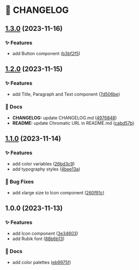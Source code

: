 # 🚦 CHANGELOG

## [1.3.0](https://github.com/HanSeongLee/frontend-quiz-app/compare/v1.2.0...v1.3.0) (2023-11-16)


### ✨ Features

* add Button component ([b3bf2f5](https://github.com/HanSeongLee/frontend-quiz-app/commit/b3bf2f59f61635402acab30743934f10b392447b))

## [1.2.0](https://github.com/HanSeongLee/frontend-quiz-app/compare/v1.1.0...v1.2.0) (2023-11-15)


### ✨ Features

* add Title, Paragraph and Text component ([7d506be](https://github.com/HanSeongLee/frontend-quiz-app/commit/7d506bea939b7c59a7f6424e41f73353bc05de32))


### 📝 Docs

* **CHANGELOG:** update CHANGELOG.md ([4976848](https://github.com/HanSeongLee/frontend-quiz-app/commit/49768483e8d81af6a50cde49d7c565e12aee1155))
* **README:** update Chromatic URL in README.md ([cabd57b](https://github.com/HanSeongLee/frontend-quiz-app/commit/cabd57b4eb32b6da55bca544775d87504fc17cac))

## [1.1.0](https://github.com/HanSeongLee/frontend-quiz-app/compare/v1.0.0...v1.1.0) (2023-11-14)


### ✨ Features

* add color variables ([26bd3c9](https://github.com/HanSeongLee/frontend-quiz-app/commit/26bd3c9ec1e747859ad8514703f07a0335704469))
* add typography styles ([4bee13a](https://github.com/HanSeongLee/frontend-quiz-app/commit/4bee13acea787e9a44b0e2abeddf0b2558b53e15))


### 🐛 Bug Fixes

* add xlarge size to Icon component ([260f91c](https://github.com/HanSeongLee/frontend-quiz-app/commit/260f91c9b71cef2ee60bf1c89717a899c6db00c1))

## 1.0.0 (2023-11-13)


### ✨ Features

* add Icon component ([3e34603](https://github.com/HanSeongLee/frontend-quiz-app/commit/3e34603a4daafffc191c61f687bc81f3f8482231))
* add Rubik font ([88b6b13](https://github.com/HanSeongLee/frontend-quiz-app/commit/88b6b133a6c9bf178148e67e1438dd04cd0a30b3))


### 📝 Docs

* add color palettes ([eb9975f](https://github.com/HanSeongLee/frontend-quiz-app/commit/eb9975f3b0305f4cbdc351c9b5e8b9634bd32e24))
